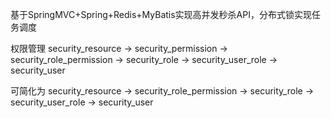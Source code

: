 基于SpringMVC+Spring+Redis+MyBatis实现高并发秒杀API，分布式锁实现任务调度

权限管理
security_resource
->
security_permission
->
security_role_permission
->
security_role
->
security_user_role
->
security_user

可简化为
security_resource
->
security_role_permission
->
security_role
->
security_user_role
->
security_user


